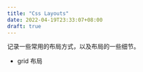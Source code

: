 ```yaml
---
title: "Css Layouts"
date: 2022-04-19T23:33:07+08:00
draft: true
---
```


记录一些常用的布局方式，以及布局的一些细节。

* grid 布局

```css

```

